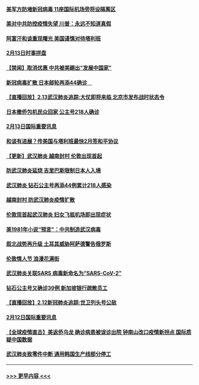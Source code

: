 #### [美军方防堵新冠病毒 11座国际机场旁将设隔离区](../pages/prog202/a102776870.md?t=02141355) 
#### [美对中共防控疫情失望 川普：永远不知道真假](../pages/prog202/a102776836.md?t=02141355) 
#### [阿富汗和谈重现曙光 美国谨慎对待塔利班](../pages/prog202/a102776748.md?t=02141355) 
#### [2月13日时事拼盘](../pages/prog202/a102776689.md?t=02141355) 
#### [【禁闻】取消优惠 中共被美踢出“发展中国家”](../pages/prog202/a102776670.md?t=02141355) 
#### [新冠病毒扩散 日本邮轮再添44确诊　](../pages/prog202/a102776518.md?t=02141355) 
#### [【直播回放】2.13武汉肺炎追踪:大仗即将来临 北京市发布战时状态令](../pages/prog202/a102776399.md?t=02141355) 
#### [日本撤侨包机民众回家 公主号218人确诊](../pages/prog202/a102776346.md?t=02141355) 
#### [2月13日国际重要讯息](../pages/prog202/a102776339.md?t=02141355) 
#### [和谈有进展？传美国与塔利班最快2月签和平协议](../pages/prog202/a102776291.md?t=02141355) 
#### [【更新】武汉肺炎 越南封村 伦敦出现首起](../pages/prog202/a102770740.md?t=02141355) 
#### [防武汉肺炎延烧 吉里巴斯限制日本人入境](../pages/prog202/a102776276.md?t=02141355) 
#### [武汉肺炎 钻石公主号再添44例累计218人感染](../pages/prog202/a102776089.md?t=02141355) 
#### [越南封村 防武汉肺炎疫情扩散](../pages/prog202/a102776214.md?t=02141355) 
#### [伦敦现首起武汉肺炎 妇女飞抵机场即出现症状](../pages/prog202/a102776031.md?t=02141355) 
#### [美1981年小说“预言”：中共制造武汉病毒](../pages/prog202/a102775980.md?t=02141355) 
#### [叙北战势再升级 土耳其威胁阿萨德警告俄罗斯](../pages/prog202/a102775904.md?t=02141355) 
#### [伦敦情人节 浪漫花满街](../pages/prog202/a102775786.md?t=02141355) 
#### [武汉肺炎关联SARS 病毒新命名为“SARS-CoV-2”](../pages/prog202/a102775719.md?t=02141355) 
#### [钻石公主号又确诊39例 新加坡银行疏散员工](../pages/prog202/a102775691.md?t=02141355) 
#### [【直播回放】2.12新冠肺炎追踪:世卫列头号公敌](../pages/prog202/a102775541.md?t=02141355) 
#### [2月12日国际重要讯息](../pages/prog202/a102775437.md?t=02141355) 
#### [【全球疫情直击】美返侨乌龙 确诊病患被误诊出院 钟南山改口疫情新拐点 国际质疑中国数据](../pages/prog202/a102775378.md?t=02141355) 
#### [武汉肺炎致零件中断 通用韩国生产线部分停工](../pages/prog202/a102775365.md?t=02141355) 

----
#### [ >>> 更早内容 <<< ](../indexes/prog202-earlier.md)
